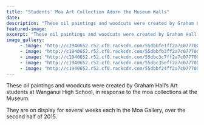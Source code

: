 ```yaml
---
title: "Students' Moa Art Collection Adorn the Museum Walls"
date: 
description: "These oil paintings and woodcuts were created by Graham Hall’s Art students at Wanganui High School, in response to the moa collections at the Museum."
featured-image: 
excerpt: "These oil paintings and woodcuts were created by Graham Hall’s Art students at Wanganui High School, in response to the moa collections at the Museum."
image_gallery:
	 - image: "http://c1940652.r52.cf0.rackcdn.com/55dbbfe1ff2a7c07770002ea/Museum-Moa.David-Mariner.14.8.15.jpg"
	 - image: "http://c1940652.r52.cf0.rackcdn.com/55dbbfb3ff2a7c07770002e8/Museum-Moa.Elisa-Scholz.14.8.15.jpg"
	 - image: "http://c1940652.r52.cf0.rackcdn.com/55dbc3c7ff2a7c07770002f2/Museum-Moa.Tibet-Ranginui.14.8.15.jpg"
	 - image: "http://c1940652.r52.cf0.rackcdn.com/55dbc35eff2a7c07770002f0/Museum-Moa.Jess-Watkins.14.8.15.jpg"
	 - image: "http://c1940652.r52.cf0.rackcdn.com/55dbbf24ff2a7c07770002e2/Museum-Moa.Niamh-OConnell.14.8.15.jpg"
---
```


<p><span>These oil paintings and woodcuts were created by Graham Hall&rsquo;s Art students at Wanganui High School, in response to the moa collections at the Museum. </span></p>
<p><span>They are on display for several weeks each in the Moa Gallery, over the second half of 2015.</span></p>

